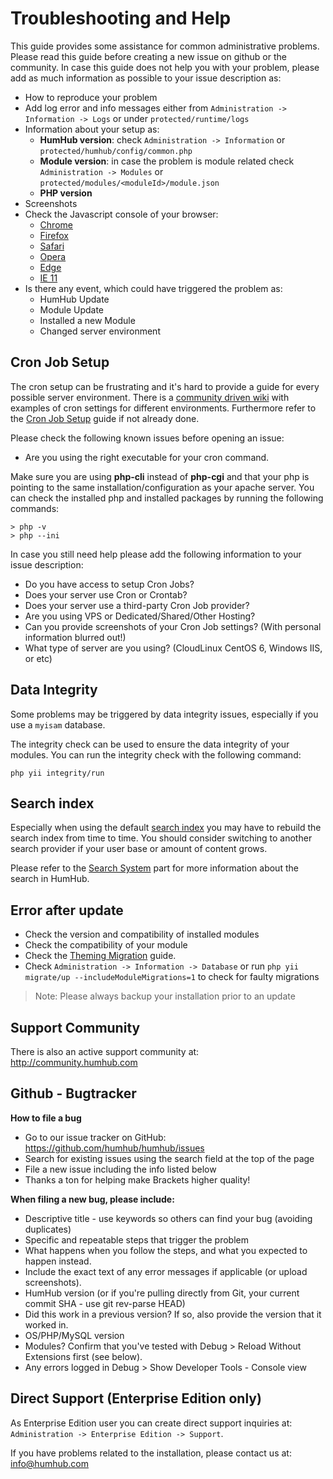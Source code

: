 Troubleshooting and Help
========================

This guide provides some assistance for common administrative problems. Please read this guide before creating a new
issue on github or the community. In case this guide does not help you with your problem, please add as much
information as possible to your issue description as:

- How to reproduce your problem
- Add log error and info messages either from `Administration -> Information -> Logs` or under `protected/runtime/logs`
- Information about your setup as:
  - **HumHub version**: check `Administration -> Information` or `protected/humhub/config/common.php` 
  - **Module version**: in case the problem is module related check `Administration -> Modules` or `protected/modules/<moduleId>/module.json`
  - **PHP version**
- Screenshots
- Check the Javascript console of your browser: 
  - [Chrome](https://developers.google.com/web/tools/chrome-devtools/console/)
  - [Firefox](https://developer.mozilla.org/en-US/docs/Tools/Web_Console/Opening_the_Web_Console)
  - [Safari](https://developer.apple.com/library/archive/documentation/NetworkingInternetWeb/Conceptual/Web_Inspector_Tutorial/EnableWebInspector/EnableWebInspector.html)
  - [Opera](https://dev.opera.com/extensions/testing/)
  - [Edge](https://docs.microsoft.com/en-us/microsoft-edge/devtools-guide/console)
  - [IE 11](https://msdn.microsoft.com/en-us/library/hh968260(v=vs.85).aspx)
 - Is there any event, which could have triggered the problem as:
   - HumHub Update
   - Module Update
   - Installed a new Module
   - Changed server environment

Cron Job Setup
----------------------------------------

The cron setup can be frustrating and it's hard to provide a guide for every possible server environment. There is a
[community driven wiki](https://community.humhub.com/s/installation-and-setup/wiki/page/view?title=Cron+Job+Setup) with
examples of cron settings for different environments. Furthermore refer to the [Cron Job Setup](cron-jobs.md) guide if not already done.

Please check the following known issues before opening an issue:

- Are you using the right executable for your cron command.

Make sure you are using **php-cli** instead of **php-cgi** and that your php is pointing to the same installation/configuration
as your apache server. You can check the installed php and installed packages by running the following commands:

```
> php -v
> php --ini
```

In case you still need help please add the following information to your issue description:

- Do you have access to setup Cron Jobs?
- Does your server use Cron or Crontab?
- Does your server use a third-party Cron Job provider?
- Are you using VPS or Dedicated/Shared/Other Hosting?
- Can you provide screenshots of your Cron Job settings? (With personal information blurred out!)
- What type of server are you using? (CloudLinux CentOS 6, Windows IIS, or etc)

Data Integrity
-----------------------------------------

Some problems may be triggered by data integrity issues, especially if you use a `myisam` database.

The integrity check can be used to ensure the data integrity of your modules.
You can run the integrity check with the following command:

```
php yii integrity/run
```

Search index
-----------------------------------------

Especially when using the default [search index](search.md) you may have to rebuild the search index from time to time.
You should consider switching to another search provider if your user base or amount of content grows.

Please refer to the [Search System](search.md) part for more information about the search in HumHub.

Error after update
-----------------------------------------

- Check the version and compatibility of installed modules
- Check the compatibility of your module
- Check the [Theming Migration](../theme/migrate.md) guide.
- Check `Administration -> Information -> Database` or run `php yii migrate/up --includeModuleMigrations=1` to check for faulty migrations

> Note: Please always backup your installation prior to an update

Support Community
-----------------

There is also an active support community at: http://community.humhub.com


Github - Bugtracker
-------------------

**How to file a bug**
- Go to our issue tracker on GitHub: https://github.com/humhub/humhub/issues
- Search for existing issues using the search field at the top of the page
- File a new issue including the info listed below
- Thanks a ton for helping make Brackets higher quality!

**When filing a new bug, please include:**

- Descriptive title - use keywords so others can find your bug (avoiding duplicates)
- Specific and repeatable steps that trigger the problem
- What happens when you follow the steps, and what you expected to happen instead.
- Include the exact text of any error messages if applicable (or upload screenshots).
- HumHub version (or if you're pulling directly from Git, your current commit SHA - use git rev-parse HEAD)
- Did this work in a previous version? If so, also provide the version that it worked in.
- OS/PHP/MySQL version
- Modules? Confirm that you've tested with Debug > Reload Without Extensions first (see below).
- Any errors logged in Debug > Show Developer Tools - Console view

Direct Support (Enterprise Edition only)
----------------------------------------

As Enterprise Edition user you can create direct support inquiries at: 
`Administration -> Enterprise Edition -> Support`.

If you have problems related to the installation, please contact us at: info@humhub.com
